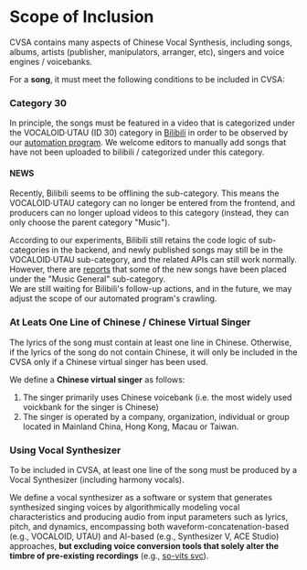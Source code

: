 # Scope of Inclusion

CVSA contains many aspects of Chinese Vocal Synthesis, including songs, albums, artists (publisher, manipulators,
arranger, etc), singers and voice engines / voicebanks.&#x20;

For a **song**, it must meet the following conditions to be included in CVSA:

### Category 30

In principle, the songs must be featured in a video that is categorized under the VOCALOID·UTAU (ID 30) category in [Bilibili](https://en.wikipedia.org/wiki/Bilibili) in order to be observed by our [automation program](../architecure/overview.md#crawler). We welcome editors to manually add songs that have not been uploaded to bilibili / categorized under this category.

#### NEWS

Recently, Bilibili seems to be offlining the sub-category. This means the VOCALOID·UTAU category can no longer be entered from the frontend, and producers can no longer upload videos to this category (instead, they can only choose the parent category "Music").&#x20;

According to our experiments, Bilibili still retains the code logic of sub-categories in the backend, and newly published songs may still be in the VOCALOID·UTAU sub-category, and the related APIs can still work normally. However, there are [reports](https://www.bilibili.com/opus/1041223385394184199) that some of the new songs have been placed under the "Music General" sub-category.\
We are still waiting for Bilibili's follow-up actions, and in the future, we may adjust the scope of our automated program's crawling.

### At Leats One Line of Chinese / Chinese Virtual Singer

The lyrics of the song must contain at least one line in Chinese. Otherwise, if the lyrics of the song do not contain Chinese,  it will only be included in the CVSA only if a Chinese virtual singer has been used.

We define a **Chinese virtual singer** as follows:

1. The singer primarily uses Chinese voicebank (i.e. the most widely used voickbank for the singer is Chinese)
2. The singer is operated by a company, organization, individual or group located in Mainland China, Hong Kong, Macau or Taiwan.

### Using Vocal Synthesizer

To be included in CVSA, at least one line of the song must be produced by a Vocal Synthesizer (including harmony
vocals).

We define a vocal synthesizer as a software or system that generates synthesized singing voices by algorithmically
modeling vocal characteristics and producing audio from input parameters such as lyrics, pitch, and dynamics,
encompassing both waveform-concatenation-based (e.g., VOCALOID, UTAU) and AI-based (e.g., Synthesizer V, ACE Studio)
approaches, **but excluding voice conversion tools that solely alter the timbre of pre-existing recordings** (e.g.,
[so-vits svc](https://github.com/svc-develop-team/so-vits-svc)).
